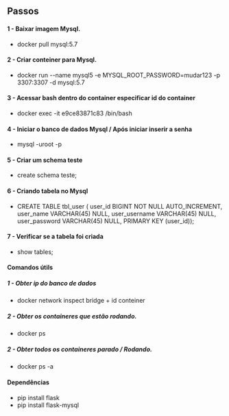 ## Passos
#### 1 - Baixar imagem Mysql. 
* docker pull mysql:5.7
#### 2 - Criar conteiner para Mysql.
* docker run --name mysql5 -e MYSQL_ROOT_PASSWORD=mudar123 -p 3307:3307 -d mysql:5.7
#### 3 - Acessar bash dentro do container especificar id do container
* docker exec -it e9ce83871c83 /bin/bash 
#### 4 - Iniciar o banco de dados Mysql / Após iniciar inserir a senha
* mysql -uroot -p
#### 5 - Criar um schema teste
* create schema teste;
#### 6 - Criando tabela no Mysql
* CREATE TABLE tbl_user ( user_id BIGINT NOT NULL AUTO_INCREMENT, user_name VARCHAR(45) NULL, user_username VARCHAR(45) NULL, user_password VARCHAR(45) NULL, PRIMARY KEY (user_id));
#### 7 - Verificar se a tabela foi criada 
* show tables;

#### Comandos útils
##### 1 - Obter ip do banco de dados
* docker network inspect bridge + id conteiner
##### 2 - Obter os containeres que estão rodando.
* docker ps
##### 2 - Obter todos os containeres parado / Rodando.
* docker ps -a

#### Dependências
* pip install flask
* pip install flask-mysql
